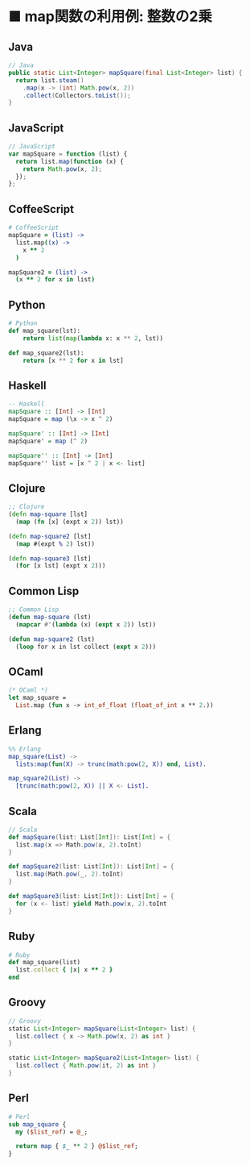 ■ map関数の利用例: 整数の2乗
==============================
## Java
```java
// Java
public static List<Integer> mapSquare(final List<Integer> list) {
  return list.steam()
    .map(x -> (int) Math.pow(x, 2))
    .collect(Collectors.toList());
}
```


## JavaScript
```javascript
// JavaScript
var mapSquare = function (list) {
  return list.map(function (x) {
    return Math.pow(x, 2);
  });
};
```


## CoffeeScript
```coffeescript
# CoffeeScript
mapSquare = (list) ->
  list.map((x) ->
    x ** 2
  )

mapSquare2 = (list) ->
  (x ** 2 for x in list)
```


## Python
```python
# Python
def map_square(lst):
    return list(map(lambda x: x ** 2, lst))

def map_square2(lst):
    return [x ** 2 for x in lst]
```


## Haskell
```haskell
-- Haskell
mapSquare :: [Int] -> [Int]
mapSquare = map (\x -> x ^ 2)

mapSquare' :: [Int] -> [Int]
mapSquare' = map (^ 2)

mapSquare'' :: [Int] -> [Int]
mapSquare'' list = [x ^ 2 | x <- list]
```


## Clojure
```clojure
;; Clojure
(defn map-square [lst]
  (map (fn [x] (expt x 2)) lst))

(defn map-square2 [lst]
  (map #(expt % 2) lst))

(defn map-square3 [lst]
  (for [x lst] (expt x 2)))
```


## Common Lisp
```lisp
;; Common Lisp
(defun map-square (lst)
  (mapcar #'(lambda (x) (expt x 2)) lst))

(defun map-square2 (lst)
  (loop for x in lst collect (expt x 2)))
```


## OCaml
```ocaml
(* OCaml *)
let map_square =
  List.map (fun x -> int_of_float (float_of_int x ** 2.))
```


## Erlang
```erlang
%% Erlang
map_square(List) ->
  lists:map(fun(X) -> trunc(math:pow(2, X)) end, List).

map_square2(List) ->
  [trunc(math:pow(2, X)) || X <- List].
```


## Scala
```scala
// Scala
def mapSquare(list: List[Int]): List[Int] = {
  list.map(x => Math.pow(x, 2).toInt)
}

def mapSquare2(list: List[Int]): List[Int] = {
  list.map(Math.pow(_, 2).toInt)
}

def mapSquare3(list: List[Int]): List[Int] = {
  for (x <- list) yield Math.pow(x, 2).toInt
}
```


## Ruby
```ruby
# Ruby
def map_square(list)
  list.collect { |x| x ** 2 }
end
```


## Groovy
```groovy
// Groovy
static List<Integer> mapSquare(List<Integer> list) {
  list.collect { x -> Math.pow(x, 2) as int }
}

static List<Integer> mapSquare2(List<Integer> list) {
  list.collect { Math.pow(it, 2) as int }
}
```


## Perl
```perl
# Perl
sub map_square {
  my ($list_ref) = @_;

  return map { $_ ** 2 } @$list_ref;
}
```
